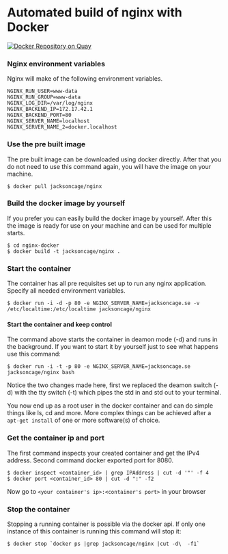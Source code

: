 Automated build of nginx with Docker
===========
[![Docker Repository on Quay](https://quay.io/repository/jacksoncage/nginx/status "Docker Repository on Quay")](https://quay.io/repository/jacksoncage/nginx)

### Nginx environment variables
Nginx will make of the following environment variables.

	NGINX_RUN_USER=www-data
	NGINX_RUN_GROUP=www-data
	NGINX_LOG_DIR=/var/log/nginx
	NGINX_BACKEND_IP=172.17.42.1
	NGINX_BACKEND_PORT=80
	NGINX_SERVER_NAME=localhost
	NGINX_SERVER_NAME_2=docker.localhost

### Use the pre built image
The pre built image can be downloaded using docker directly. After that you do not need to use this command again, you will have the image on your machine.

	$ docker pull jacksoncage/nginx


### Build the docker image by yourself
If you prefer you can easily build the docker image by yourself. After this the image is ready for use on your machine and can be used for multiple starts.

	$ cd nginx-docker
	$ docker build -t jacksoncage/nginx .


### Start the container
The container has all pre requisites set up to run any nginx application. Specify all needed environment variables.

	$ docker run -i -d -p 80 -e NGINX_SERVER_NAME=jacksoncage.se -v /etc/localtime:/etc/localtime jacksoncage/nginx

#### Start the container and keep control
The command above starts the container in deamon mode (-d) and runs in the background. If you want to start it by yourself just to see what happens use this command:

	$ docker run -i -t -p 80 -e NGINX_SERVER_NAME=jacksoncage.se jacksoncage/nginx bash

Notice the two changes made here, first we replaced the deamon switch (-d) with the tty switch (-t) which pipes the std in and std out to your terminal.

You now end up as a root user in the docker container and can do simple things like ls, cd and more. More complex things can be achieved after a `apt-get install` of one or more software(s) of choice.

### Get the container ip and port
The first command inspects your created container and get the IPv4 address. Second command docker exported port for 8080.

    $ docker inspect <container_id> | grep IPAddress | cut -d '"' -f 4
    $ docker port <container_id> 80 | cut -d ":" -f2

Now go to `<your container's ip>:<container's port>` in your browser


### Stop the container
Stopping a running container is possible via the docker api. If only one instance of this container is running this command will stop it:

	$ docker stop `docker ps |grep jacksoncage/nginx |cut -d\  -f1`
